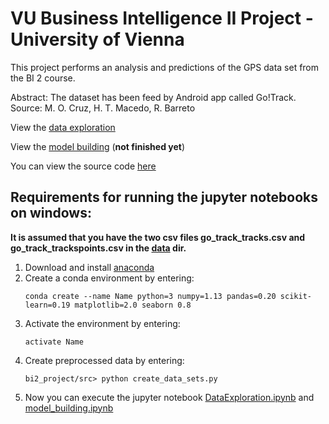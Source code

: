 # VU Business Intelligence II Project - University of Vienna

This project performs an analysis and predictions of the GPS data set from the BI 2 course.

Abstract: The dataset has been feed by Android app called Go!Track.
Source:
M. O. Cruz, H. T. Macedo, R. Barreto

View the [data exploration](src/html_visualisations/DataExploration.html)

View the [model building](src/html_visualisations/model_building.html) (**not finished yet**)

You can view the source code [here](src)

## Requirements for running the jupyter notebooks on windows:

**It is assumed that you have the two csv files go_track_tracks.csv and go_track_trackspoints.csv
in the [data](data) dir.**

1. Download and install [anaconda](https://www.anaconda.com/download/)
2. Create a conda environment by entering:
   ```
   conda create --name Name python=3 numpy=1.13 pandas=0.20 scikit-learn=0.19 matplotlib=2.0 seaborn 0.8
   ```
3. Activate the environment by entering:
   ```
   activate Name
   ```
4. Create preprocessed data by entering:
   ```
   bi2_project/src> python create_data_sets.py
   ```
5. Now you can execute the jupyter notebook [DataExploration.ipynb](src/DataExploration.ipynb) and [model_building.ipynb](src/model_building.ipynb)
